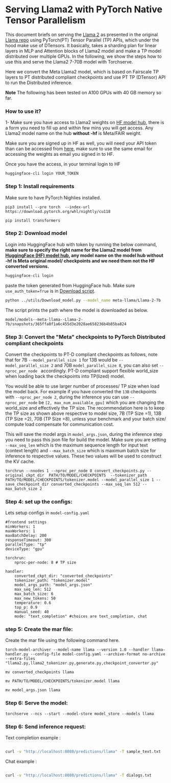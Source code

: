# Serving Llama2 with PyTorch Native Tensor Parallelism

This document briefs on serving the [Llama 2](https://huggingface.co/meta-llama) as presented in the original [Llama repo](https://github.com/facebookresearch/llama/tree/main) using PyTorch(PT) Tensor Parallel (TP) APIs, which under the hood make use of DTensors. It basically, takes a sharding plan for linear layers in MLP and Attention blocks of Llama2 model and make a TP model distributed over multiple GPUs. In the following, we show the steps how to use this and serve the Llama2 7-70B model with Torchserve.

Here we convert the Meta Llama2 model, which is based on Fairscale TP layers to PT distributed compliant checkpoints and use PT TP (DTensor) API to run the Distributed inference.

**Note** The following has been tested on A100 GPUs with 40 GB memory so far.


### How to use it?


1- Make sure you have access to Llama2 weights on [HF model hub](https://huggingface.co/meta-llama), there is a form you need to fill up and within few mins you will get access. Any Llama2 model name on the hub **without -hf** is Meta/FAIR weight.

Make sure you are signed up in HF as well, you will need your API token than can be accessed from [here](https://huggingface.co/settings/tokens), make sure to use the same email for accessing the weights as email you signed in to HF.

Once you have the access, in your terminal login to HF

```
huggingface-cli login YOUR_TOKEN

```

### Step 1: Install requirements

Make sure to have PyTorch Nighlies installed.

```
pip3 install --pre torch  --index-url https://download.pytorch.org/whl/nightly/cu118

pip install transformers 

```

### Step 2: Download model

Login into HuggingFace hub with token by running the below command, **make sure to specify the right name for the Llama2 model from [HuggingFace (HF) model hub](https://huggingface.co/meta-llama), any model name on the model hub without -hf is Meta original model/ checkpoints and we need them not the HF converted versions.**



```bash
huggingface-cli login
```
paste the token generated from HuggingFace hub. Make sure `use_auth_token=True` is in [Download script](../utils/Download_model.py).

```bash
python ../utils/Download_model.py --model_name meta-llama/Llama-2-7b
```
The script prints the path where the model is downloaded as below.

`model/models--meta-llama--Llama-2-7b/snapshots/365ffa8f1a6c455d3e2028ae658236b4b85ba824`


### Step 3: Convert the "Meta" checkpoints to PyTorch Distributed compliant checkpoints

Convert the checkpoints to  PT-D compliant checkpoints as follows, note that for 7B `--model_parallel_size 1` for 13B would be `--model_parallel_size 2` and 70B `model_parallel_size 8`, you can also set `--nproc_per_node ` accordingly. PT-D compliant support flexible world_size when loading back the checkpoints into TP(lized) model. 

You would be able to use larger number of processes/ TP size when load the model back. For example if you have converted the `13B` checkpoints with `--nproc_per_node 2`, during the inference you can use `--nproc_per_node` be `[2, max_num_available_gpu]` which you are changing the world_size and effectively the TP size. The recommendation here is to keep the TP size as shown above respective to model size, 7B (TP Size =1), 13B (TP Size =2), 70B (TP Size =8), unless your benchmark and your batch size/ compute load compensate for communication cost.


This will save the model args in `model_args.json`, during the inference step you need to pass this json file for build the model. Make sure you are setting  `--max_seq_len` which is the maximum sequence length for input text (context length) and `--max_batch_size` which is maximum batch size for inference to respective values. These two values will be used to construct the KV cache.

```
torchrun --nnodes 1 --nproc_per_node 8 convert_checkpoints.py --original_ckpt_dir  PATH/TO/MODEL/CHECKPOINTS  --tokenizer_path PATH/TO/MODEL/CHECKPOINTS/tokenizer.model --model_parallel_size 1 --save_checkpoint_dir converted_checkpoints --max_seq_len 512 --max_batch_size 2

```



### Step 4: set up the configs:

Lets setup configs in `model-config.yaml` 

```
#frontend settings
minWorkers: 1
maxWorkers: 1
maxBatchDelay: 200
responseTimeout: 300
parallelType: "tp"
deviceType: "gpu"

torchrun:
    nproc-per-node: 8 # TP size

handler:
    converted_ckpt_dir: "converted_checkpoints"
    tokenizer_path: "tokenizer.model"
    model_args_path: "model_args.json"
    max_seq_len: 512
    max_batch_size: 6
    max_new_tokens: 50
    temperature: 0.6
    top_p: 0.9
    manual_seed: 40
    mode: "text_completion" #choices are text_completion, chat
```

### step 5: Create the mar file:
Create the mar file using the following command here. 

```
torch-model-archiver --model-name llama --version 1.0 --handler llama-handler.py --config-file model-config.yaml --archive-format no-archive --extra-files "llama2.py,llama2_tokenizer.py,generate.py,checkpoint_converter.py"

mv converted_checkpoints llama

mv PATH/TO/MODEL/CHECKPOINTS/tokenizer.model llama

mv model_args.json llama

```

### Step 6: Serve the model:

```
torchserve --ncs --start --model-store model_store --models llama

```

### Step 6: Send inference request:

Text completion example :


```bash

curl -v "http://localhost:8080/predictions/llama" -T sample_text.txt

```


Chat example :


```bash

curl -v "http://localhost:8080/predictions/llama" -T dialogs.txt

```

